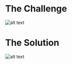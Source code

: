 <h1>The Challenge</h1>

![alt text](https://github.com/itismuzak/picoCTF-2022-writeups/blob/main/function%20overwrite/FUFZ18XWYAAH4u5.jpg)
<h1>The Solution</h1>

![alt text](https://github.com/itismuzak/picoCTF-2022-writeups/blob/main/function%20overwrite/FUFZ2IdXsAAC2gt.jpg)
